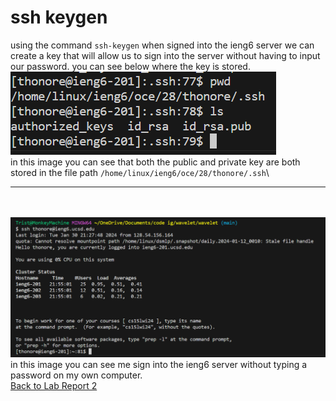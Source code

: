 # ssh keygen
using the command `ssh-keygen` when signed into the ieng6 server we can create a key that will allow us to sign into the server without having to input our password. you can see below where the key is stored.\
![image](lalalalala)
\
in this image you can see that both the public and private key are both stored in the file path `/home/linux/ieng6/oce/28/thonore/.ssh`\

---
\
\
![image](image_2024-01-30_220126563.png)
in this image you can see me sign into the ieng6 server without typing a password on my own computer.
\
[Back to Lab Report 2](labReport2.md)
